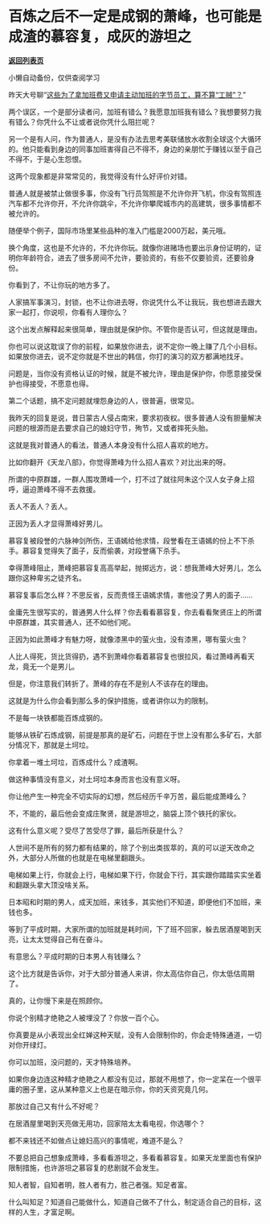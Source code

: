 # 百炼之后不一定是成钢的萧峰，也可能是成渣的慕容复，成灰的游坦之

[**返回列表页**](/gzh/记忆承载3)

小懒自动备份，仅供查阅学习

昨天大号聊“[这些为了拿加班费又申请主动加班的字节员工，算不算“工贼”？](http://mp.weixin.qq.com/s?__biz=MzU0MjYwNDU2Mw==&mid=2247500841&idx=1&sn=9d42270b8f5b2bf1341e8dce0968075a&chksm=fb1aa855cc6d2143b3b4b8a1aeffdba688e28af434145361fb631f1c71b66a008ea9d98ee98a&scene=21#wechat_redirect)”  

  

两个误区，一个是部分读者问，加班有错么？我愿意加班我有错么？我想要努力我有错么？你凭什么不让或者说你凭什么阻拦呢？  

  

另一个是有人问，作为普通人，是没有办法去思考美联储放水收割全球这个大循环的。他只能看到身边的同事加班害得自己不得不，身边的亲朋忙于赚钱以至于自己不得不，于是心生怨恨。

  

这两个现象都是非常常见的，我觉得没有什么好评价对错。  

  

普通人就是被禁止做很多事，你没有飞行员驾照是不允许你开飞机，你没有驾照连汽车都不允许你开，不允许你跳伞，不允许你攀爬城市内的高建筑，很多事情都不被允许的。

  

随便举个例子，国际市场里某些品种的准入门槛是2000万起，美元哦。  

  

换个角度，这也是不允许的，不允许你玩。就像你进赌场也要出示身份证明的，证明你年龄符合，进去了很多房间不允许，要验资的，有些不仅要验资，还要验身份。  

  

你看到了，不让你玩的地方多了。

  

人家搞军事演习，封锁，也不让你进去呀，你说凭什么不让我玩，我也想进去跟大家一起打，你说呗，你看有人理你么？  

  

这个出发点解释起来很简单，理由就是保护你。不管你是否认可，但这就是理由。  

  

你也可以说这耽误了你的前程，如果放你进去，说不定你一晚上赚了几个小目标。如果放你进去，说不定你就是不世出的韩信，你打的演习的双方都满地找牙。

  

问题是，当你没有资格认证的时候，就是不被允许，理由是保护你，你愿意接受保护也得接受，不愿意也得。

  

第二个话题，搞不定问题就埋怨身边的人，很普遍，很常见。  

  

我昨天的回复是说，昔日蒙古人侵占南宋，要求初夜权。很多普通人没有胆量解决问题的根源而是去要求自己的媳妇守节，殉节，又或者摔死头胎。

  

这就是我对普通人的看法，普通人本身没有什么招人喜欢的地方。  

  

比如你翻开《天龙八部》，你觉得萧峰为什么招人喜欢？对比出来的呀。  

  

所谓的中原群雄，一群人围攻萧峰一个，打不过了就往阿朱这个汉人女子身上招呼，逼迫萧峰不得不去救援。  

  

丢人不丢人？丢人。

  

正因为丢人才显得萧峰好男儿。

  

慕容复被段誉的六脉神剑所伤，王语嫣给他求情，段誉看在王语嫣的份上不下杀手。慕容复觉得失了面子，反而偷袭，对段誉痛下杀手。  

  

幸得萧峰阻止，萧峰把慕容复高高举起，抛掷远方，说：想我萧峰大好男儿，怎么跟你这种卑劣之徒齐名。  

  

慕容复事后怎么样？不思反省，反而责怪王语嫣求情，害他没了男人的面子......  

  

金庸先生很写实的，普通男人什么样？你去看看慕容复，你去看看聚贤庄上的所谓中原群雄，其实普通人，还不如他们呢。  

  

正因为如此萧峰才有魅力呀，就像漆黑中的萤火虫，没有漆黑，哪有萤火虫？  

  

人比人得死，货比货得扔，遇不到萧峰你看着慕容复也很拉风，看过萧峰再看天龙，竟无一个是男儿。

  

但是，你注意我们转折了。萧峰的存在不是别人不该存在的理由。  

  

这就是为什么你会看到那么多的保护措施，或者讲你以为的限制。

  

不是每一块铁都能百炼成钢的。  

  

能够从铁矿石炼成钢，前提是那真的是矿石，问题在于世上没有那么多矿石，大部分情况下，那就是土坷垃。

  

你拿着一堆土坷垃，百炼成什么？成渣啊。  

  

做这种事情没有意义，对土坷垃本身而言也没有意义呀。  

  

你让他产生一种完全不切实际的幻想，然后经历千辛万苦，最后能成萧峰么？  

  

不，不能的，最后他会变成庄聚贤，就是游坦之，脑袋上顶个铁托的家伙。

  

这有什么意义呢？受尽了苦受尽了罪，最后所获是什么？  

  

人世间不是所有的努力都有结果的，除了个别出类拔萃的，真的可以逆天改命之外，大部分人所做的也就是在电梯里翻跟头。

  

电梯如果上行，你就会上行，电梯如果下行，你就会下行，其实跟你踏踏实实坐着和翻跟头拿大顶没啥关系。

  

日本昭和时期的男人，成天加班，来钱多，其实他们不知道，即便他们不加班，来钱也多。  

  

等到了平成时期，大家所谓的加班就是耗时间，下了班不回家，躲去居酒屋喝到天亮，让太太觉得自己有在奋斗。  

  

有意思么？平成时期的日本男人有钱赚么？  

  

这个比方就是告诉你，对于大部分普通人来讲，你太高估你自己，你太低估周期了。  

  

真的，让你慢下来是在照顾你。  

  

你说个别精才绝艳之人被埋没了？你放一百个心。

  

你真要是从小表现出全红婵这种天赋，没有人会限制你的，你会走特殊通道，一切对你开绿灯。

  

你可以加班，没问题的，天才特殊培养。

  

如果你身边连这种精才绝艳之人都没有见过，那就不用想了，你一定呆在一个很平庸的圈子里，这从某种意义上也是在暗示你，你的天资究竟几何。

  

那放过自己又有什么不好呢？  

  

在居酒屋里喝到天亮做无用功，回家陪太太看电视，你选哪个？  

  

都不来钱还不如做点让媳妇高兴的事情呢，难道不是么？

  

不要总把自己想象成萧峰，多看看游坦之，多看看慕容复。如果天龙里面也有保护限制措施，也许游坦之慕容复的悲剧就不会发生。  

  

知人者智，自知者明，胜人者有力，胜己者强。知足者富。

  

什么叫知足？知道自己能做什么，知道自己做不了什么，制定适合自己的目标，这样的人生，才富足啊。

